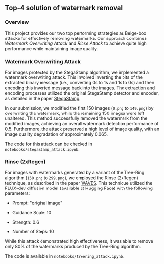 ## Top-4 solution of watermark removal 

### Overview
This project provides our two top performing strategies as Beige-box attacks for effectively removing watermarks. Our approach combines *Watermark Overwriting Attack* and *Rinse Attack* to achieve quite high performance while maintaining image quality.

### Watermark Overwriting Attack

For images protected by the StegaStamp algorithm, we implemented a watermark overwriting attack. This involved inverting the bits of the extracted binary message (i.e., converting 0s to 1s and 1s to 0s) and then encoding this inverted message back into the images. The extraction and encoding processes utilized the original StegaStamp detector and encoder, as detailed in the paper [StegaStamp](https://arxiv.org/abs/1904.05343).

In our submission, we modified the first 150 images (`0.png` to `149.png`) by overwriting the watermark, while the remaining 150 images were left unaltered. This method successfully removed the watermark from the modified images, achieving an overall watermark detection performance of 0.5. Furthermore, the attack preserved a high level of image quality, with an image quality degradation of approximately 0.065.

The code for this attack can be checked in `notebooks/stegastamp_attack.ipynb`.

### Rinse (2xRegen)

For images with watermarks generated by a variant of the Tree-Ring algorithm (`150.png` to `299.png`), we employed the Rinse (2xRegen) technique, as described in the paper [WAVES](https://arxiv.org/pdf/2401.08573). This technique utilized the FLUX-dev diffusion model (available at Hugging Face) with the following parameters:

- Prompt: "original image"

- Guidance Scale: 10

- Strength: 0.6

- Number of Steps: 10

While this attack demonstrated high effectiveness, it was able to remove only 80% of the watermarks produced by the Tree-Ring algorithm.

The code is available in `notebooks/treering_attack.ipynb`.
